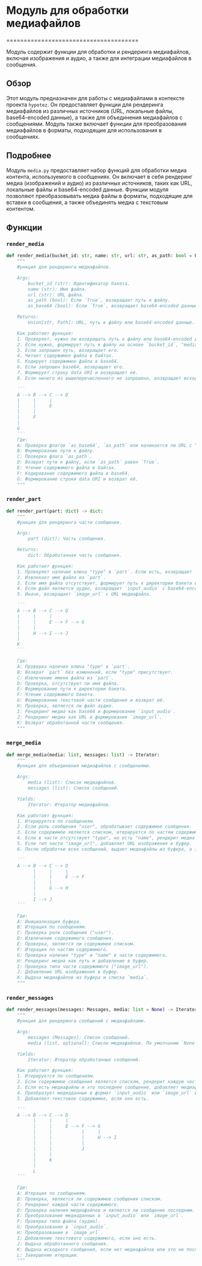 # Модуль для обработки медиафайлов
======================================

Модуль содержит функции для обработки и рендеринга медиафайлов, включая изображения и аудио, а также для интеграции медиафайлов в сообщения.

## Обзор

Этот модуль предназначен для работы с медиафайлами в контексте проекта `hypotez`. Он предоставляет функции для рендеринга медиафайлов из различных источников (URL, локальные файлы, base64-encoded данные), а также для объединения медиафайлов с сообщениями. Модуль также включает функции для преобразования медиафайлов в форматы, подходящие для использования в сообщениях.

## Подробнее

Модуль `media.py` предоставляет набор функций для обработки медиа контента, используемого в сообщениях. Он включает в себя рендеринг медиа (изображений и аудио) из различных источников, таких как URL, локальные файлы и base64-encoded данные. Функции модуля позволяют преобразовывать медиа файлы в форматы, подходящие для вставки в сообщения, а также объединять медиа с текстовым контентом.

## Функции

### `render_media`

```python
def render_media(bucket_id: str, name: str, url: str, as_path: bool = False, as_base64: bool = False) -> Union[str, Path]:
    """
    Функция для рендеринга медиафайлов.

    Args:
        bucket_id (str): Идентификатор бакета.
        name (str): Имя файла.
        url (str): URL файла.
        as_path (bool): Если `True`, возвращает путь к файлу.
        as_base64 (bool): Если `True`, возвращает base64-encoded данные.

    Returns:
        Union[str, Path]: URL, путь к файлу или base64-encoded данные.

    Как работает функция:
    1. Проверяет, нужно ли возвращать путь к файлу или base64-encoded данные.
    2. Если нужно, формирует путь к файлу на основе `bucket_id`, "media" и `name`.
    3. Если запрошен путь, возвращает его.
    4. Читает содержимое файла в байтах.
    5. Кодирует содержимое файла в base64.
    6. Если запрошен base64, возвращает его.
    7. Формирует строку data URI и возвращает её.
    8. Если ничего из вышеперечисленного не запрошено, возвращает исходный URL.

    ```
    A --> B --> C --> D
    |     |     |
    |     |     E
    |     |
    |     F
    |
    G
    ```
    Где:
    A: Проверка флагов `as_base64`, `as_path` или начинается ли URL с "/".
    B: Формирование пути к файлу.
    C: Проверка флага `as_path`.
    D: Возврат пути к файлу, если `as_path` равен `True`.
    E: Чтение содержимого файла в байтах.
    F: Кодирование содержимого файла в base64.
    G: Формирование строки data URI и возврат её.
    """
```

### `render_part`

```python
def render_part(part: dict) -> dict:
    """
    Функция для рендеринга части сообщения.

    Args:
        part (dict): Часть сообщения.

    Returns:
        dict: Обработанная часть сообщения.

    Как работает функция:
    1. Проверяет наличие ключа "type" в `part`. Если есть, возвращает `part` без изменений.
    2. Извлекает имя файла из `part`.
    3. Если имя файла отсутствует, формирует путь к директории бакета и возвращает текстовую часть сообщения, прочитанную из бакета.
    4. Если файл является аудио, возвращает `input_audio` с base64-encoded данными.
    5. Иначе, возвращает `image_url` с URL медиафайла.

    ```
    A --> B --> C --> D
    |     |     |
    |     |     E --> F --> G
    |     |
    |     H --> I --> J
    |
    K
    ```

    Где:
    A: Проверка наличия ключа "type" в `part`.
    B: Возврат `part` без изменений, если "type" присутствует.
    C: Извлечение имени файла из `part`.
    D: Проверка, отсутствует ли имя файла.
    E: Формирование пути к директории бакета.
    F: Чтение содержимого бакета.
    G: Формирование текстовой части сообщения и возврат её.
    H: Проверка, является ли файл аудио.
    I: Рендеринг медиа как base64 и формирование `input_audio`.
    J: Рендеринг медиа как URL и формирование `image_url`.
    K: Возврат обработанной части сообщения.
    """
```

### `merge_media`

```python
def merge_media(media: list, messages: list) -> Iterator:
    """
    Функция для объединения медиафайлов с сообщениями.

    Args:
        media (list): Список медиафайлов.
        messages (list): Список сообщений.

    Yields:
        Iterator: Итератор медиафайлов.

    Как работает функция:
    1. Итерируется по сообщениям.
    2. Если роль сообщения "user", обрабатывает содержимое сообщения.
    3. Если содержимое является списком, итерируется по частям содержимого.
    4. Если в части отсутствует "type", но есть "name", рендерит медиа как путь и добавляет в буфер.
    5. Если тип части "image_url", добавляет URL изображения в буфер.
    6. После обработки всех сообщений, выдает медиафайлы из буфера, а затем из списка media.

    ```
    A --> B --> C --> D
          |     |     |
          |     |     E --> F
          |     |
          |     G --> H
          |
          I --> J
    ```

    Где:
    A: Инициализация буфера.
    B: Итерация по сообщениям.
    C: Проверка роли сообщения ("user").
    D: Извлечение содержимого сообщения.
    E: Проверка, является ли содержимое списком.
    F: Итерация по частям содержимого.
    G: Проверка наличия "type" и "name" в части содержимого.
    H: Рендеринг медиа как путь и добавление в буфер.
    I: Проверка типа части содержимого ("image_url").
    J: Добавление URL изображения в буфер.
    K: Выдача медиафайлов из буфера и списка `media`.
    """
```

### `render_messages`

```python
def render_messages(messages: Messages, media: list = None) -> Iterator:
    """
    Функция для рендеринга сообщений с медиафайлами.

    Args:
        messages (Messages): Список сообщений.
        media (list, optional): Список медиафайлов. По умолчанию `None`.

    Yields:
        Iterator: Итератор обработанных сообщений.

    Как работает функция:
    1. Итерируется по сообщениям.
    2. Если содержимое сообщения является списком, рендерит каждую часть содержимого.
    3. Если есть медиафайлы и это последнее сообщение, добавляет медиафайлы в содержимое сообщения.
    4. Преобразует медиаданные в формат `input_audio` или `image_url` в зависимости от типа файла.
    5. Добавляет текстовое содержимое, если оно есть.

    ```
    A --> B --> C --> D
          |     |     |
          |     |     E --> F --> G
          |     |           |     |
          |     |           |     H --> I
          |     |           |
          |     |           J
          |     |
          |     K
          |
          L
    ```

    Где:
    A: Итерация по сообщениям.
    B: Проверка, является ли содержимое сообщения списком.
    C: Рендеринг каждой части содержимого.
    D: Проверка наличия медиафайлов и является ли сообщение последним.
    E: Преобразование медиаданных в `input_audio` или `image_url`.
    F: Проверка типа файла (аудио).
    G: Преобразование в `input_audio`.
    H: Преобразование в `image_url`.
    I: Добавление текстового содержимого, если оно есть.
    J: Выдача обработанного сообщения.
    K: Выдача исходного сообщения, если нет медиафайлов или это не последнее сообщение.
    L: Завершение итерации.
    """
```